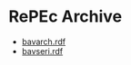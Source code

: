 <html lang="en">
<head>
    <meta charset="UTF-8">
    <title>RePEc Archive Index</title>
</head>
<body>
    <h1>RePEc Archive</h1>
    <ul>
        <li><a href="bavarch.rdf">bavarch.rdf</a></li>
        <li><a href="repec/bavseri.rdf">bavseri.rdf</a></li>
        <!-- Weitere Links zu Ihren .rdf Dateien hier -->
    </ul>
</body>
</html>
